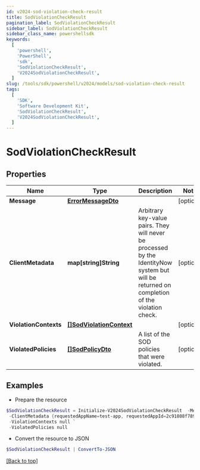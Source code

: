 ```yaml
---
id: v2024-sod-violation-check-result
title: SodViolationCheckResult
pagination_label: SodViolationCheckResult
sidebar_label: SodViolationCheckResult
sidebar_class_name: powershellsdk
keywords:
  [
    'powershell',
    'PowerShell',
    'sdk',
    'SodViolationCheckResult',
    'V2024SodViolationCheckResult',
  ]
slug: /tools/sdk/powershell/v2024/models/sod-violation-check-result
tags:
  [
    'SDK',
    'Software Development Kit',
    'SodViolationCheckResult',
    'V2024SodViolationCheckResult',
  ]
---
```


# SodViolationCheckResult

## Properties

| Name | Type | Description | Notes |
| --- | --- | --- | --- |
| **Message** | [**ErrorMessageDto**](error-message-dto) |  | [optional] |
| **ClientMetadata** | **map[string]String** | Arbitrary key-value pairs. They will never be processed by the IdentityNow system but will be returned on completion of the violation check. | [optional] |
| **ViolationContexts** | [**[]SodViolationContext**](sod-violation-context) |  | [optional] |
| **ViolatedPolicies** | [**[]SodPolicyDto**](sod-policy-dto) | A list of the SOD policies that were violated. | [optional] |

## Examples

- Prepare the resource

```powershell
$SodViolationCheckResult = Initialize-V2024SodViolationCheckResult  -Message null `
 -ClientMetadata {requestedAppName=test-app, requestedAppId=2c91808f7892918f0178b78da4a305a1} `
 -ViolationContexts null `
 -ViolatedPolicies null
```

- Convert the resource to JSON

```powershell
$SodViolationCheckResult | ConvertTo-JSON
```

[[Back to top]](#)
